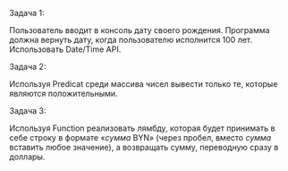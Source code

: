 Задача 1:

Пользователь вводит в консоль дату своего рождения. Программа должна вернуть дату,
когда пользователю исполнится 100 лет. Использовать Date/Time API.

Задача 2:

Используя Predicat среди массива чисел вывести только те, которые являются положительными.

Задача 3:

Используя Function реализовать лямбду, которая будет принимать в себе строку в
формате «*сумма* BYN» (через пробел, вместо *сумма* вставить любое значение), а
возвращать сумму, переводную сразу в доллары.